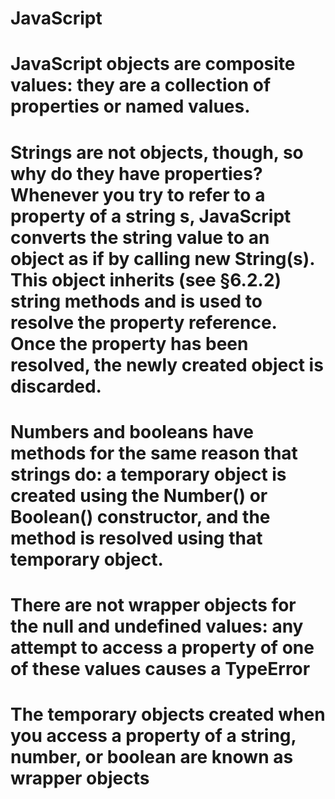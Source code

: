 # JavaScript
# JavaScript objects are composite values: they are a collection of properties or named values.
# Strings are not objects, though, so why do they have properties? Whenever you try to refer to a property of a string s, JavaScript converts the string value to an object as if by calling new String(s). This object inherits (see §6.2.2) string methods and is used to resolve the property reference. Once the property has been resolved, the newly created object is discarded.
# Numbers and booleans have methods for the same reason that strings do: a temporary object is created using the Number() or Boolean() constructor, and the method is resolved using that temporary object.
# There are not wrapper objects for the null and undefined values: any attempt to access a property of one of these values causes a TypeError
# The temporary objects created when you access a property of a string, number, or boolean are known as wrapper objects

